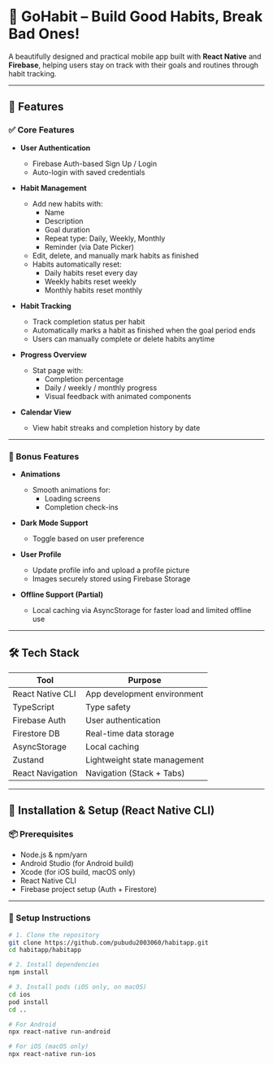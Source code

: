 # 🌱 GoHabit – Build Good Habits, Break Bad Ones!

A beautifully designed and practical mobile app built with **React Native** and **Firebase**, helping users stay on track with their goals and routines through habit tracking.

---

## 🚀 Features

### ✅ Core Features

- **User Authentication**
  - Firebase Auth-based Sign Up / Login
  - Auto-login with saved credentials

- **Habit Management**
  - Add new habits with:
    - Name  
    - Description  
    - Goal duration   
    - Repeat type: Daily, Weekly, Monthly  
    - Reminder (via Date Picker)
  - Edit, delete, and manually mark habits as finished
  - Habits automatically reset:
    - Daily habits reset every day
    - Weekly habits reset weekly
    - Monthly habits reset monthly

- **Habit Tracking**
  - Track completion status per habit
  - Automatically marks a habit as finished when the goal period ends
  - Users can manually complete or delete habits anytime

- **Progress Overview**
  - Stat page with:
    - Completion percentage
    - Daily / weekly / monthly progress
    - Visual feedback with animated components

- **Calendar View**
  - View habit streaks and completion history by date

---

### 🌟 Bonus Features

- **Animations**
  - Smooth animations for:
    - Loading screens
    - Completion check-ins

- **Dark Mode Support**
  - Toggle based on user preference 

- **User Profile**
  - Update profile info and upload a profile picture
  - Images securely stored using Firebase Storage

- **Offline Support (Partial)**
  - Local caching via AsyncStorage for faster load and limited offline use

---

## 🛠 Tech Stack

| Tool             | Purpose                          |
|------------------|----------------------------------|
| React Native CLI | App development environment      |
| TypeScript       | Type safety                      |
| Firebase Auth    | User authentication              |
| Firestore DB     | Real-time data storage           |
| AsyncStorage     | Local caching                    |
| Zustand          | Lightweight state management     |
| React Navigation | Navigation (Stack + Tabs)        |

---

## 📲 Installation & Setup (React Native CLI)

### 📦 Prerequisites

- Node.js & npm/yarn  
- Android Studio (for Android build)  
- Xcode (for iOS build, macOS only)  
- React Native CLI  
- Firebase project setup (Auth + Firestore)

---

### 🔧 Setup Instructions

```bash
# 1. Clone the repository
git clone https://github.com/pubudu2003060/habitapp.git
cd habitapp/habitapp

# 2. Install dependencies
npm install

# 3. Install pods (iOS only, on macOS)
cd ios
pod install
cd ..

# For Android
npx react-native run-android

# For iOS (macOS only)
npx react-native run-ios
```
